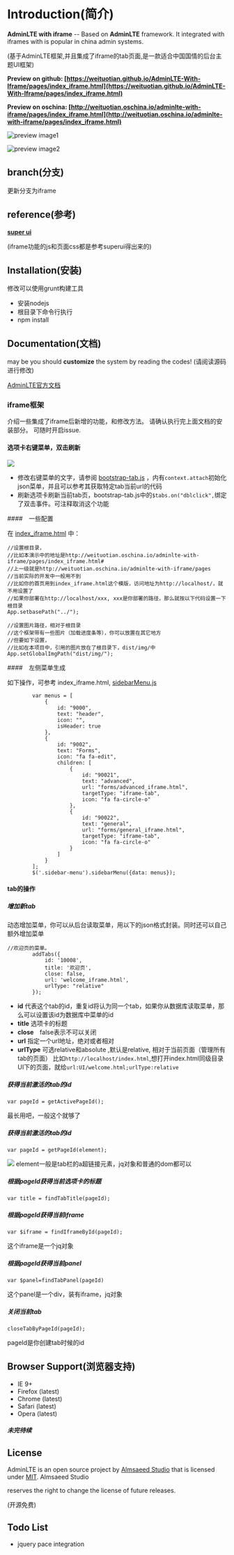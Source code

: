 Introduction(简介)
================

**AdminLTE with iframe** -- Based on **AdminLTE** framework. It integrated with iframes with is popular in china admin systems.

(基于AdminLTE框架,并且集成了iframe的tab页面,是一款适合中国国情的后台主题UI框架)

**Preview on github: [https://weituotian.github.io/AdminLTE-With-Iframe/pages/index_iframe.html](https://weituotian.github.io/AdminLTE-With-Iframe/pages/index_iframe.html)**

**Preview on oschina: [http://weituotian.oschina.io/adminlte-with-iframe/pages/index_iframe.html](http://weituotian.oschina.io/adminlte-with-iframe/pages/index_iframe.html)**


![preview image1](preview/GIF.gif)

![preview image2](preview/img1.png)


branch(分支)
----------
更新分支为iframe

reference(参考)
-------------
**[super ui](https://github.com/tzhsweet/superui)**

(iframe功能的js和页面css都是参考superui得出来的)

Installation(安装)
----------------
修改可以使用grunt构建工具

- 安装nodejs
- 根目录下命令行执行
- npm install

Documentation(文档)
-----------------
may be you should **customize** the system by reading the codes!
(请阅读源码进行修改)

[AdminLTE官方文档](http://weituotian.oschina.io/adminlte-with-iframe/documentation/index.html)

### iframe框架

介绍一些集成了iframe后新增的功能，和修改方法。
请确认执行完上面文档的安装部分。
可随时开启issue.

#### 选项卡右键菜单，双击刷新

![](preview/contextmenu.jpg)

* 修改右键菜单的文字，请参阅 [bootstrap-tab.js](build/js/iframe/bootstrap-tab.js) ，内有`context.attach`初始化json菜单，并且可以参考其获取特定tab当前url的代码
* 刷新选项卡刷新当前tab页，bootstrap-tab.js中的`$tabs.on("dblclick",`绑定了双击事件。可注释取消这个功能

####　一些配置

在 [index_iframe.html](pages/index_iframe.html) 中：

```
//设置根目录，
//比如本演示中的地址是http://weituotian.oschina.io/adminlte-with-iframe/pages/index_iframe.html#
//上一级就是http://weituotian.oschina.io/adminlte-with-iframe/pages
//当前实际的开发中一般用不到
//比如你的首页用到index_iframe.html这个模版，访问地址为http://localhost/，就不用设置了
//如果你部署在http://localhost/xxx, xxx是你部署的路径，那么就按以下代码设置一下根目录
App.setbasePath("../");

//设置图片路径，相对于根目录
//这个框架带有一些图片（加载进度条等），你可以放置在其它地方
//但要如下设置，
//比如在本项目中，引用的图片放在了根目录下，dist/img/中
App.setGlobalImgPath("dist/img/");

```

####　左侧菜单生成

如下操作，可参考 index_iframe.html, [sidebarMenu.js](build/js/iframe/sidebarMenu.js)
```
        var menus = [
            {
                id: "9000",
                text: "header",
                icon: "",
                isHeader: true
            },
            {
                id: "9002",
                text: "Forms",
                icon: "fa fa-edit",
                children: [
                    {
                        id: "90021",
                        text: "advanced",
                        url: "forms/advanced_iframe.html",
                        targetType: "iframe-tab",
                        icon: "fa fa-circle-o"
                    },
                    {
                        id: "90022",
                        text: "general",
                        url: "forms/general_iframe.html",
                        targetType: "iframe-tab",
                        icon: "fa fa-circle-o"
                    }
                ]
            }
        ];
        $('.sidebar-menu').sidebarMenu({data: menus});
```


#### tab的操作

##### 增加新tab
动态增加菜单，你可以从后台读取菜单，用以下的json格式封装。同时还可以自己额外增加菜单
```
//欢迎页的菜单。
        addTabs({
            id: '10008',
            title: '欢迎页',
            close: false,
            url: 'welcome_iframe.html',
            urlType: "relative"
        });
```

- **id** 代表这个tab的id，重复id将认为同一个tab，如果你从数据库读取菜单，那么可以设置该id为数据库中菜单的id
- **title** 选项卡的标题
- **close**　false表示不可以关闭
- **url** 指定一个url地址，绝对或者相对
- **urlType** 可选relative和absolute ,默认是relative, 相对于当前页面（管理所有tab的页面）
比如`http://localhost/index.html`,想打开index.html同级目录UI下的页面，就给`url:UI/welcome.html;urlType:relative`

##### 获得当前激活的tab的id
```
var pageId = getActivePageId();
```
最长用吧，一般这个就够了

##### 获得当前激活的tab的id
```
var pageId = getPageId(element);
```
![](preview/tabs.jpg)
element一般是tab栏的a超链接元素，jq对象和普通的dom都可以

##### 根据pageId获得当前选项卡的标题
```
var title = findTabTitle(pageId);
```


##### 根据pageId获得当前iframe

```
var $iframe = findIframeById(pageId);
```  
这个iframe是一个jq对象

##### 根据pageId获得当前panel

```
var $panel=findTabPanel(pageId)
```  
这个panel是一个div，装有iframe，jq对象

##### 关闭当前tab

```
closeTabByPageId(pageId);
```  
pageId是你创建tab时候的id

Browser Support(浏览器支持)
----------------------
- IE 9+
- Firefox (latest)
- Chrome (latest)
- Safari (latest)
- Opera (latest)

##### 未完待续

License
-------
AdminLTE is an open source project by [Almsaeed Studio](https://almsaeedstudio.com) that is licensed under [MIT](http://opensource.org/licenses/MIT). Almsaeed Studio

reserves the right to change the license of future releases.

(开源免费)

Todo List
---------
- jquery pace integration
